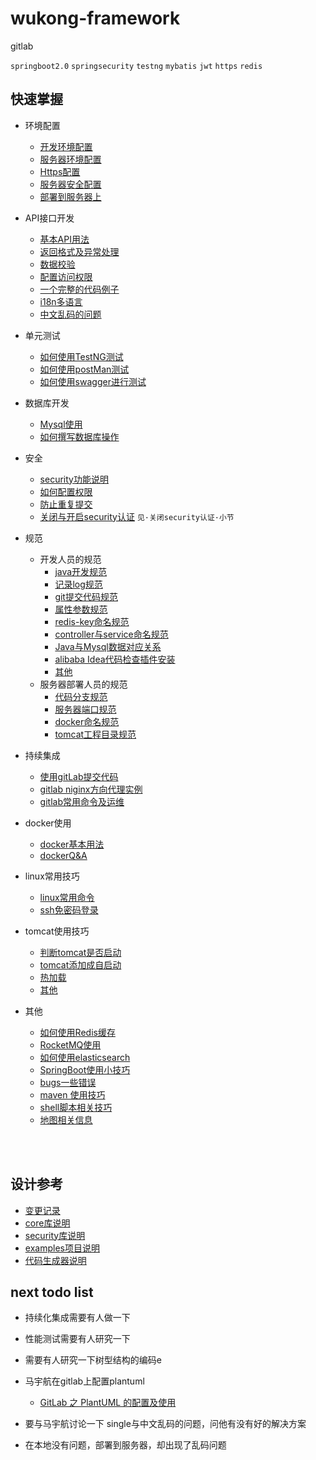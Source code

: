 wukong-framework
===

gitlab


`springboot2.0` `springsecurity` `testng`  `mybatis` `jwt` `https` `redis`





## 快速掌握

* 环境配置
    * [开发环境配置](reference/readme.md "开打环境配置文档")
    * [服务器环境配置](reference/webEnvironment.md "开打环境配置文档")
    * [Https配置](reference/https.md)
    * [服务器安全配置](reference/webSecurity.md)
    * [部署到服务器上](reference/ci.md "部署到服务器上")

* API接口开发
    * [基本API用法](reference/controller.md)
    * [返回格式及异常处理](reference/result.md)
    * [数据校验](reference/validator.md)
    * [配置访问权限](reference/controller.md#配置访问权限)
    * [一个完整的代码例子](reference/myfirst_controller.md)
    * [i18n多语言](reference/i18n.md)
    * [中文乱码的问题](reference/encoding.md)

    
* 单元测试
    * [如何使用TestNG测试](reference/testng.md)
    * [如何使用postMan测试](reference/postman.md)
    * [如何使用swagger进行测试](reference/swagger2.md)
        
    
* 数据库开发    
    * [Mysql使用](reference/mysql.md)
    * [如何撰写数据库操作](reference/database.md)
 

* 安全
    * [security功能说明](reference/security.md)
    * [如何配置权限](reference/security-config.md)
    * [防止重复提交](reference/preventrepeat.md)
    * [关闭与开启security认证](reference/tip.md) `见·关闭security认证·小节`

* 规范
    * 开发人员的规范
        * [java开发规范](reference/specification_java.md)
        * [记录log规范](reference/uselog.md)
        * [git提交代码规范](reference/specification_git.md)
        * [属性参数规范](reference/specification_properties.md)
        * [redis-key命名规范](reference/redis.md#redis-key命名规范)  
        * [controller与service命名规范](reference/result.md#悟空框架api返回规范)
        * [Java与Mysql数据对应关系](reference/mysql_java.md)
        * [alibaba Idea代码检查插件安装](https://github.com/alibaba/p3c/blob/master/idea-plugin/README_cn.md)
        * [其他](reference/coding_standards.md)
    * 服务器部署人员的规范
        * [代码分支规范](reference/gitlab_branch.md)
        * [服务器端口规范](reference/specification_server.md#端口规范)
        * [docker命名规范](reference/specification_server.md#docker命名规范)
        * [tomcat工程目录规范](reference/specification_server.md#tomcat工程目录规范])



* 持续集成
    * [使用gitLab提交代码](reference/gitlab.md)
    * [gitlab niginx方向代理实例](reference/gitlab_apache.md)
    * [gitlab常用命令及运维](reference/gitlab_opt.md)

   
* docker使用
    * [docker基本用法](reference/docker.md)
    * [dockerQ&A](reference/docker_qa.md)
    
* linux常用技巧
    * [linux常用命令](reference/cmd.md)
    * [ssh免密码登录](reference/cmd.md#ssh免密码登录)
    
    
* tomcat使用技巧
    * [判断tomcat是否启动](reference/tomcat.md#判断tomcat是否启动)
    * [tomcat添加成自启动](reference/tomcat.md#tomcat自启动)
    * [热加载](reference/tomcat.md#热加载)   
    * [其他](reference/tomcat.md)    
    
    



* 其他
    * [如何使用Redis缓存](reference/redis.md)
    * [RocketMQ使用](reference/mq.md)
    * [如何使用elasticsearch](reference/elasticsearch.md)
    * [SpringBoot使用小技巧](reference/tip.md)
    * [bugs一些错误](reference/bugs.md)
    * [maven 使用技巧](reference/maven.md)
    * [shell脚本相关技巧](reference/sh.md)
    * [地图相关信息](reference/map.md)
    


<br><br>


## 设计参考

* [变更记录](reference/log.md "开打变更记录文档")
* [core库说明](wukong-core/readme.md )
* [security库说明](wukong-security/readme.md )
* [examples项目说明](wukong-examples/readme.md )
* [代码生成器说明](wukong-generator/readme.md )



## next todo list


* 持续化集成需要有人做一下
* 性能测试需要有人研究一下
* 需要有人研究一下树型结构的编码e
* 马宇航在gitlab上配置plantuml
    * [GitLab 之 PlantUML 的配置及使用](https://blog.csdn.net/aixiaoyang168/article/details/76888254)

* 要与马宇航讨论一下 single与中文乱码的问题，问他有没有好的解决方案
* 在本地没有问题，部署到服务器，却出现了乱码问题



